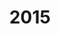 ---
title: '2015'
indice: 0.3984875597066843
countries:
- title: Australia
  code: AUS
  indice: 0.45919080124546385
- title: Austria
  code: AUT
  indice: 0.3834932266106723
- title: Belgium
  code: BEL
  indice: 0.44154314254870936
- title: Czechia
  code: CZE
  indice: 0.33870944706396117
- title: Denmark
  code: DNK
  indice: 0.42309531532770633
- title: Finland
  code: FIN
  indice: 0.41291750679407374
- title: France
  code: FRA
  indice: 0.45873352019711594
- title: Germany
  code: DEU
  indice: 0.40081913229998395
- title: Greece
  code: GRC
  indice: 0.435935597838704
- title: Hungary
  code: HUN
  indice: 0.36072603938262104
- title: Iceland
  code: ISL
  indice: 0.4219277337506664
- title: Ireland
  code: IRL
  indice: 0.3458808520598632
- title: Italy
  code: ITA
  indice: 0.42223949114172177
- title: Japan
  code: JPN
  indice: 0.3900199158563889
- title: Korea
  code: KOR
  indice: 0.354820494875865
- title: Luxembourg
  code: LUX
  indice: 0.5536876881595806
- title: Mexico
  code: MEX
  indice: 0.3404838271575062
- title: Netherlands
  code: NLD
  indice: 0.44615632581734277
- title: New Zealand
  code: NZL
  indice: 0.4373139902526837
- title: Norway
  code: NOR
  indice: 0.3974460885343878
- title: Poland
  code: POL
  indice: 0.33416038812609805
- title: Portugal
  code: PRT
  indice: 0.4067338706240223
- title: Slovakia
  code: SVK
  indice: 0.36273624345511973
- title: Spain
  code: ESP
  indice: 0.4118666243993411
- title: Sweden
  code: SWE
  indice: 0.42626848024051694
- title: Switzerland
  code: CHE
  indice: 0.4120401866231177
- title: Turkey
  code: TUR
  indice: 0.32431786710550203
- title: United Kingdom
  code: GBR
  indice: 0.47794891446526366
- title: Chile
  code: CHL
  indice: 0.38713187173963726
- title: China
  code: CHN
  indice: 0.3288847449256794
- title: Estonia
  code: EST
  indice: 0.3898286413376999
- title: India
  code: IND
  indice: 0.317645275855586
- title: Indonesia
  code: IDN
  indice: 0.2401007945161676
- title: Russian Federation
  code: RUS
  indice: 0.353539298844229
- title: Slovenia
  code: SVN
  indice: 0.3609439480835893
- title: South Africa
  code: ZAF
  indice: 0.4191383302717302
- title: Euro area
  code: EA
  indice: 0.42116289256779726
- title: Europe
  code: EU
  indice: 0.4157736427330418
- title: United States of America
  code: USA
  indice: 0.47232046824772367
- title: Israel
  code: ISR
  indice: 0.4639283481334543
- title: Canada
  code: CAN
  indice: 0.4318749230964888
- title: Brazil
  code: BRA
  indice: 0.4143014458435868
- title: El Salvador
  code: LVA
  indice: 0.40723758708430086
- title: Costa Rica
  code: CRI
  indice: 0.42876275556518234
- title: Lithuania
  code: LTU
  indice: 0.3243108118091483
- title: Colombia
  code: COL
  indice: 0.37232925389843585
---